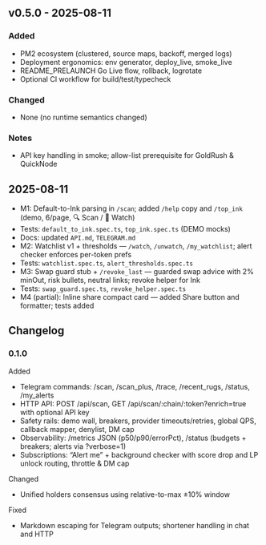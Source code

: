 ## v0.5.0 - 2025-08-11

### Added
- PM2 ecosystem (clustered, source maps, backoff, merged logs)
- Deployment ergonomics: env generator, deploy_live, smoke_live
- README_PRELAUNCH Go Live flow, rollback, logrotate
- Optional CI workflow for build/test/typecheck

### Changed
- None (no runtime semantics changed)

### Notes
- API key handling in smoke; allow-list prerequisite for GoldRush & QuickNode

## 2025-08-11
- M1: Default-to-Ink parsing in `/scan`; added `/help` copy and `/top_ink` (demo, 6/page, 🔍 Scan / 🔔 Watch)
- Tests: `default_to_ink.spec.ts`, `top_ink.spec.ts` (DEMO mocks)
- Docs: updated `API.md`, `TELEGRAM.md`
 - M2: Watchlist v1 + thresholds — `/watch`, `/unwatch`, `/my_watchlist`; alert checker enforces per-token prefs
 - Tests: `watchlist.spec.ts`, `alert_thresholds.spec.ts`
 - M3: Swap guard stub + `/revoke_last` — guarded swap advice with 2% minOut, risk bullets, neutral links; revoke helper for Ink
 - Tests: `swap_guard.spec.ts`, `revoke_helper.spec.ts`
 - M4 (partial): Inline share compact card — added Share button and formatter; tests added
## Changelog

### 0.1.0

Added
- Telegram commands: /scan, /scan_plus, /trace, /recent_rugs, /status, /my_alerts
- HTTP API: POST /api/scan, GET /api/scan/:chain/:token?enrich=true with optional API key
- Safety rails: demo wall, breakers, provider timeouts/retries, global QPS, callback mapper, denylist, DM cap
- Observability: /metrics JSON (p50/p90/errorPct), /status (budgets + breakers; alerts via ?verbose=1)
- Subscriptions: “Alert me” + background checker with score drop and LP unlock routing, throttle & DM cap

Changed
- Unified holders consensus using relative-to-max ±10% window

Fixed
- Markdown escaping for Telegram outputs; shortener handling in chat and HTTP


